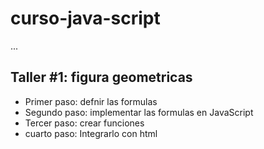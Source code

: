 # curso-java-script


...

## Taller #1: figura geometricas

- Primer paso: defnir las formulas
- Segundo paso: implementar las formulas en JavaScript
- Tercer paso: crear funciones
- cuarto paso: Integrarlo con html